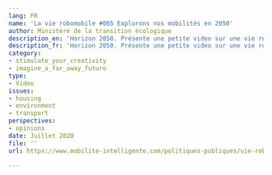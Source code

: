 ```yaml
---
lang: FR
name: 'La vie robomobile #005 Explorons nos mobilités en 2050'
author: Ministère de la transition écologique
description_en: 'Horizon 2050. Présente une petite video sur une vie robomobile imaginaire '
description_fr: 'Horizon 2050. Présente une petite video sur une vie robomobile imaginaire '
category:
- stimulate_your_creativity
- imagine_a_far_away_future
type:
- Video
issues:
- housing
- environment
- transport
perspectives:
- opinions
date: Juillet 2020
file: ''
url: https://www.mobilite-intelligente.com/politiques-publiques/vie-robomobile/la-lettre/N005

---
```

